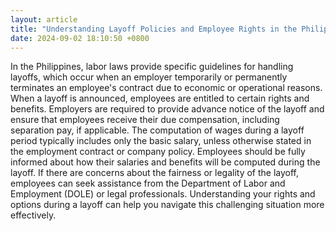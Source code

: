 ```yaml
---
layout: article
title: "Understanding Layoff Policies and Employee Rights in the Philippines"
date: 2024-09-02 18:10:50 +0800
---
```


<p>In the Philippines, labor laws provide specific guidelines for handling layoffs, which occur when an employer temporarily or permanently terminates an employee's contract due to economic or operational reasons. When a layoff is announced, employees are entitled to certain rights and benefits. Employers are required to provide advance notice of the layoff and ensure that employees receive their due compensation, including separation pay, if applicable. The computation of wages during a layoff period typically includes only the basic salary, unless otherwise stated in the employment contract or company policy. Employees should be fully informed about how their salaries and benefits will be computed during the layoff. If there are concerns about the fairness or legality of the layoff, employees can seek assistance from the Department of Labor and Employment (DOLE) or legal professionals. Understanding your rights and options during a layoff can help you navigate this challenging situation more effectively.</p>